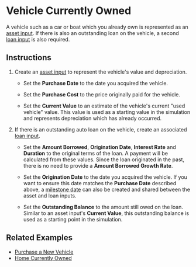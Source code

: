 # Vehicle Currently Owned

A vehicle such as a car or boat which you already own is represented as an 
[asset input][2]. If there is also an outstanding loan on the vehicle, a second
[loan input][3] is also required.

## Instructions

1. Create an [asset input][2] to represent the vehicle's value and depreciation.

	* Set the __Purchase Date__ to the date you acquired the vehicle.
	
	* Set the __Purchase Cost__ to the price originally paid for the vehicle.
	
	* Set the __Current Value__ to an estimate of the vehicle's current "used vehicle" value. 
	  This value is used as a starting value in the simulation and represents depreciation 
	  which has already occurred.

2. If there is an outstanding auto loan on the vehicle, create an associated [loan input][3]. 

	* Set the __Amount Borrowed__, __Origination Date__, __Interest Rate__ 
	  and __Duration__ to the 
	  original terms of the loan. A payment will be calculated from these values. 
	  Since the loan originated in the past, there is no need to provide a 
	  __Amount Borrowed Growth Rate__.

	* Set the __Origination Date__ to the date you acquired the vehicle. If you want
	  to ensure this date matches the __Purchase Date__ described above, a 
	  [milestone date][1] can also be created and shared between the asset and loan inputs. 

	* Set the __Outstanding Balance__ to the amount still owed on the loan. Similar to 
	  an asset input's __Current Value__, this outstanding balance is used as a starting 
	  point in the simulation. 

## Related Examples

* [Purchase a New Vehicle](recipeNewCar.html) 
* [Home Currently Owned](recipeExistingHouse.html)

[1]:milestoneDate.html
[2]:asset.html
[3]:loan.html